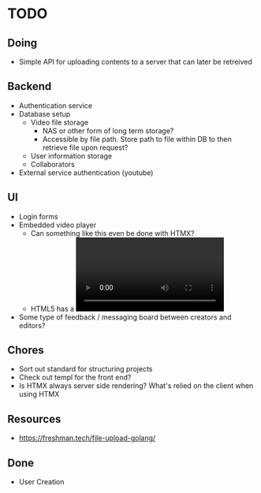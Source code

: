 # TODO

## Doing
- Simple API for uploading contents to a server that can later be retreived

## Backend
- Authentication service
- Database setup
    - Video file storage
        - NAS or other form of long term storage?
        - Accessible by file path. Store path to file within DB to then retrieve file upon request?
    - User information storage
    - Collaborators
- External service authentication (youtube)

## UI
- Login forms
- Embedded video player
    - Can something like this even be done with HTMX?
    - HTML5 has a <video> element
        - https://www.w3schools.com/html/html5_video.asp
- Some type of feedback / messaging board between creators and editors?

## Chores
- Sort out standard for structuring projects
- Check out templ for the front end?
- Is HTMX always server side rendering? What's relied on the client when using HTMX

## Resources
- https://freshman.tech/file-upload-golang/

## Done
- User Creation
